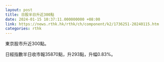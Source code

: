 ```yaml
---
layout: post
title: 日股半日升近300點
date: 2024-01-15 10:37:11.000000000 +08:00
link: https://news.rthk.hk/rthk/ch/component/k2/1736251-20240115.htm
categories: rthk
---
```


東京股市升近300點。

日經指數半日收市報35870點，升293點，升幅0.83%。
